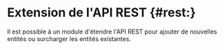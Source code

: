 # Extension de l'API REST {#rest:}

Il est possible à un module d'étendre l'API REST pour ajouter de nouvelles entités ou surcharger les entités existantes.


